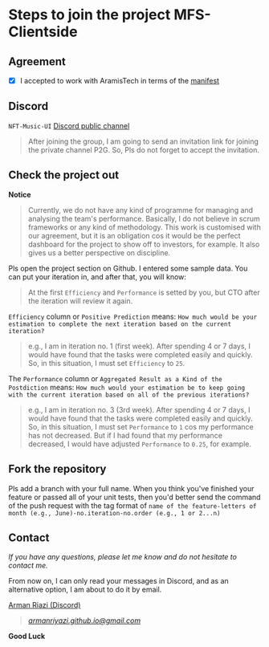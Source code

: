 # Steps to join the project MFS-Clientside

## Agreement

- [x] I accepted to work with AramisTech in terms of the [manifest](https://aramis-tech.github.io/manifesto/manifesto_for_employment)

## Discord

`NFT-Music-UI`
[Discord public channel](https://discordapp.com/channels/1119077618835259462/1119077928706244648)

> After joining the group, I am going to send an invitation link for joining the private channel P2G. So, Pls do not forget to accept the invitation.

## Check the project out 

**Notice** 
> Currently, we do not have any kind of programme for managing and analysing the team's performance. Basically, I do not believe in scrum frameworks or any kind of methodology. This work is customised with our agreement, but it is an obligation cos it would be the perfect dashboard for the project to show off to investors, for example. It also gives us a better perspective on discipline.

Pls open the project section on Github. I entered some sample data. You can put your iteration in, and after that, you will know:

> At the first `Efficiency` and `Performance` is setted by you, but CTO after the iteration will review it again.

`Efficiency` column or `Positive Prediction` means:
`How much would be your estimation to complete the next iteration based on the current iteration?`
> e.g., I am in iteration no. 1 (first week). After spending 4 or 7 days, I would have found that the tasks were completed easily and quickly. So, in this situation, I must set `Efficiency` to `25`.

The `Performance` column or `Aggregated Result as a Kind of the Postdiction` means:
`How much would your estimation be to keep going with the current iteration based on all of the previous iterations?`
> e.g., I am in iteration no. 3 (3rd week). After spending 4 or 7 days, I would have found that the tasks were completed easily and quickly. So, in this situation, I must set `Performance` to `1` cos my performance has not decreased. But if I had found that my performance decreased, I would have adjusted `Performance` to `0.25`, for example.

## Fork the repository
Pls add a branch with your full name. When you think you've finished your feature or passed all of your unit tests, then you'd better send the command of the push request with the tag format of `name of the feature-letters of month (e.g., June)-no.iteration-no.order (e.g., 1 or 2...n)`

## Contact

*If you have any questions, please let me know and do not hesitate to contact me.*

From now on, I can only read your messages in Discord, and as an alternative option, I am about to do it by email.

[Arman Riazi (Discord)](armanriyazi.github.io#5111)

> *armanriyazi.github.io@gmail.com*

**Good Luck**
